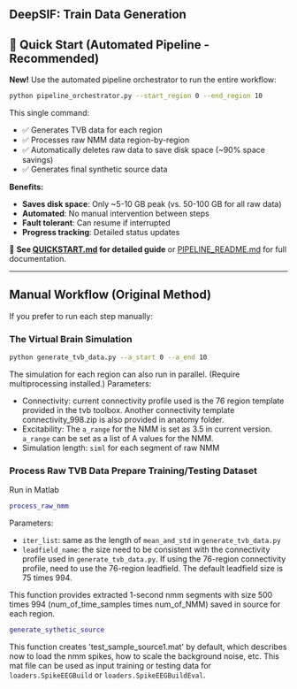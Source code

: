 ## DeepSIF: Train Data Generation

## 🚀 Quick Start (Automated Pipeline - Recommended)

**New!** Use the automated pipeline orchestrator to run the entire workflow:

```bash
python pipeline_orchestrator.py --start_region 0 --end_region 10
```

This single command:

- ✅ Generates TVB data for each region
- ✅ Processes raw NMM data region-by-region
- ✅ Automatically deletes raw data to save disk space (~90% space savings)
- ✅ Generates final synthetic source data

**Benefits:**

- **Saves disk space**: Only ~5-10 GB peak (vs. 50-100 GB for all raw data)
- **Automated**: No manual intervention between steps
- **Fault tolerant**: Can resume if interrupted
- **Progress tracking**: Detailed status updates

📖 **See [QUICKSTART.md](QUICKSTART.md) for detailed guide** or [PIPELINE_README.md](PIPELINE_README.md) for full documentation.

---

## Manual Workflow (Original Method)

If you prefer to run each step manually:

### The Virtual Brain Simulation

```bash
python generate_tvb_data.py --a_start 0 --a_end 10
```

The simulation for each region can also run in parallel. (Require multiprocessing installed.)
Parameters:

- Connectivity: current connectivity profile used is the 76 region template provided in the tvb toolbox. Another connectivity template connectivity_998.zip is also provided in anatomy folder.
- Excitability: The `a_range` for the NMM is set as 3.5 in current version. `a_range` can be set as a list of A values for the NMM.
- Simulation length: `siml` for each segment of raw NMM

### Process Raw TVB Data Prepare Training/Testing Dataset

Run in Matlab

```matlab
process_raw_nmm
```

Parameters:

- `iter_list`: same as the length of `mean_and_std` in `generate_tvb_data.py`
- `leadfield_name`: the size need to be consistent with the connectivity profile used in `generate_tvb_data.py`. If using the 76-region connectivity profile, need to use the 76-region leadfield. The default leadfield size is 75 times 994.

This function provides extracted 1-second nmm segments with size 500 times 994 (num_of_time_samples times num_of_NMM) saved in source for each region.

```matlab
generate_sythetic_source
```

This function creates 'test_sample_source1.mat' by default, which describes now to load the nmm spikes, how to scale the background noise, etc.
This mat file can be used as input training or testing data for `loaders.SpikeEEGBuild` or `loaders.SpikeEEGBuildEval`.
